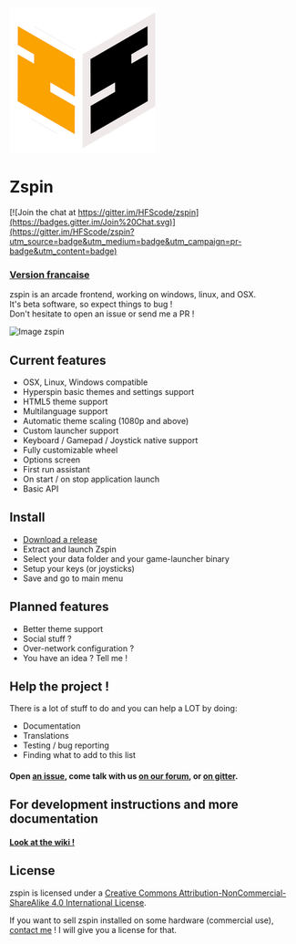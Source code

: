 ![Logo zspin](assets/256.png)
# Zspin
[![Join the chat at https://gitter.im/HFScode/zspin](https://badges.gitter.im/Join%20Chat.svg)](https://gitter.im/HFScode/zspin?utm_source=badge&utm_medium=badge&utm_campaign=pr-badge&utm_content=badge)
### [Version francaise](README-fr.md)    

zspin is an arcade frontend, working on windows, linux, and OSX.    
It's beta software, so expect things to bug !    
Don't hesitate to open an issue or send me a PR !

![Image zspin](http://zspin.vik.io/static/zspin-small.gif)

## Current features

* OSX, Linux, Windows compatible
* Hyperspin basic themes and settings support
* HTML5 theme support
* Multilanguage support
* Automatic theme scaling (1080p and above)
* Custom launcher support
* Keyboard / Gamepad / Joystick native support
* Fully customizable wheel
* Options screen
* First run assistant
* On start / on stop application launch
* Basic API

## Install

* [Download a release](https://github.com/HFSCode/zspin/releases)
* Extract and launch Zspin
* Select your data folder and your game-launcher binary
* Setup your keys (or joysticks)
* Save and go to main menu

## Planned features

* Better theme support
* Social stuff ?
* Over-network configuration ?
* You have an idea ? Tell me !

## Help the project !
There is a lot of stuff to do and you can help a LOT by doing:    

* Documentation
* Translations
* Testing / bug reporting
* Finding what to add to this list

#### Open [an issue](https://github.com/HFScode/zspin/issues), come talk with us [on our forum](http://forum.hyperfreespin.fr/zspin-f113/), or [on gitter](https://gitter.im/HFScode/zspin).

## For development instructions and more documentation
#### [Look at the wiki !](https://github.com/HFScode/zspin/wiki)

## License

zspin is licensed under a [Creative Commons Attribution-NonCommercial-ShareAlike 4.0 International License](http://creativecommons.org/licenses/by-nc-sa/4.0).

If you want to sell zspin installed on some hardware (commercial use), [contact me](mailto:v@42.am?subject=I+want+a+license+!) ! I will give you a license for that.
